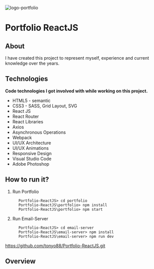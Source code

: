 ![logo-portfolio](https://user-images.githubusercontent.com/45981967/80264408-ea9ac400-8648-11ea-85be-1a8758810e29.png)

Portfolio ReactJS
===

About
---
I have created this project to represent myself, experience and current knowledge over the years.

Technologies
---
**Code technologies I got involved with while working on this project.**
* HTML5 - semantic
* CSS3 - SASS, Grid Layout, SVG
* React JS
* React Router
* React Libraries
* Axios
* Asynchronous Operations
* Webpack
* UI/UX Architecture
* UI/UX Animations
* Responsive Design
* Visual Studio Code
* Adobe Photoshop

How to run it?
---
1. Run Portfolio
```   
      Portfolio-ReactJS> cd portfolio
      Portfolio-ReactJS\portfolio> npm install 
      Portfolio-ReactJS\portfolio> npm start
```
2. Run Email-Server
```   
      Portfolio-ReactJS> cd email-server
      Portfolio-ReactJS\email-server> npm install 
      Portfolio-ReactJS\email-server> npm run dev
```
https://github.com/tonyo88/Portfolio-ReactJS.git

Overview
---

